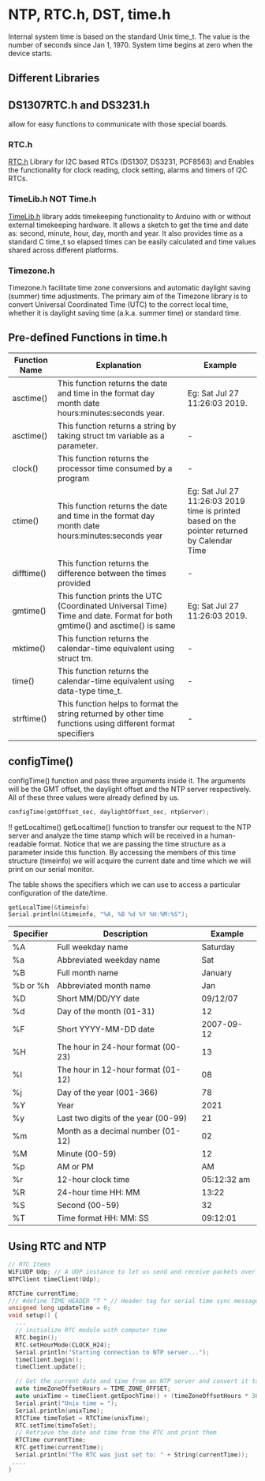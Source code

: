 # NTP, RTC.h, DST, time.h

Internal system time is based on the standard Unix time_t. The value is the number of seconds since Jan 1, 1970. System time begins at zero when the device starts.

## Different Libraries

## DS1307RTC.h and DS3231.h

allow for easy functions to communicate with those special boards.

### RTC.h

[RTC.h](https://github.com/cvmanjoo/RTC) Library for I2C based RTCs (DS1307, DS3231, PCF8563) and Enables the functionality for clock reading, clock setting, alarms and timers of I2C RTCs.

### TimeLib.h NOT Time.h

[TimeLib.h](https://github.com/PaulStoffregen/Time) library adds timekeeping functionality to Arduino with or without external timekeeping hardware. It allows a sketch to get the time and date as: second, minute, hour, day, month and year. It also provides time as a standard C time_t so elapsed times can be easily calculated and time values shared across different platforms.

### Timezone.h

Timezone.h facilitate time zone conversions and automatic daylight saving (summer) time adjustments.
The primary aim of the Timezone library is to convert Universal Coordinated Time (UTC) to the correct local time, whether it is daylight saving time (a.k.a. summer time) or standard time.

## Pre-defined Functions in time.h

| Function Name | Explanation | Example |
|---- | ----| ----|
| asctime() | This function returns the date and time in the format  day month date hours:minutes:seconds year.| Eg: Sat Jul 27 11:26:03 2019.|
| asctime() | This function returns a string by taking struct tm variable as a parameter.| - |
| clock() | This function returns the processor time consumed by a program| - |
| ctime() | This function returns the date and time in the format day month date hours:minutes:seconds year| Eg: Sat Jul 27 11:26:03 2019 time is printed based on the pointer returned by Calendar Time |
| difftime() | This function returns the difference between the times provided | - |
| gmtime() | This function prints the UTC (Coordinated Universal Time) Time and date. Format for both gmtime() and asctime() is same| Eg: Sat Jul 27 11:26:03 2019.|
| mktime() | This function returns the calendar-time equivalent using struct tm.| - |
| time() | This function returns the calendar-time equivalent using data-type time_t.| - |
| strftime() | This function helps to format the string returned by other time functions using different format specifiers| - |

## configTime()

configTime() function and pass three arguments inside it. The arguments will be the GMT offset, the daylight offset and the NTP server respectively. All of these three values were already defined by us.

```c++
configTime(gmtOffset_sec, daylightOffset_sec, ntpServer);
```

!! getLocaltime()
getLocaltime() function to transfer our request to the NTP server and analyze the time stamp which will be received in a human-readable format. Notice that we are passing the time structure as a parameter inside this function. By accessing the members of this time structure (timeinfo) we will acquire the current date and time which we will print on our serial monitor.

The table shows the specifiers which we can use to access a particular configuration of the date/time.

```c++
getLocalTime(&timeinfo)
Serial.println(&timeinfo, "%A, %B %d %Y %H:%M:%S");
```

| Specifier | Description | Example |
| --- | --- | --- |
| %A | Full weekday name | Saturday |
| %a | Abbreviated weekday name | Sat |
| %B | Full month name | January |
| %b or %h | Abbreviated month name | Jan |
| %D | Short MM/DD/YY date | 09/12/07 |
| %d | Day of the month (01-31) | 12 |
| %F | Short YYYY-MM-DD date | 2007-09-12 |
| %H | The hour in 24-hour format (00-23) | 13 |
| %I | The hour in 12-hour format (01-12) | 08 |
| %j | Day of the year (001-366) | 78 |
| %Y | Year | 2021 |
| %y | Last two digits of the year (00-99) | 21 |
| %m | Month as a decimal number (01-12) | 02 |
| %M | Minute (00-59) | 12 |
| %p | AM or PM | AM |
| %r | 12-hour clock time | 05:12:32 am |
| %R | 24-hour time HH: MM | 13:22 |
| %S | Second (00-59) | 32 |
| %T | Time format HH: MM: SS | 09:12:01 |

## Using RTC and NTP

```c++
// RTC Items
WiFiUDP Udp; // A UDP instance to let us send and receive packets over UDP
NTPClient timeClient(Udp);

RTCTime currentTime;
/// #define TIME_HEADER "T " // Header tag for serial time sync message
unsigned long updateTime = 0;
void setup() {
  ...
  // initialize RTC module with computer time
  RTC.begin();
  RTC.setHourMode(CLOCK_H24);
  Serial.println("Starting connection to NTP server...");
  timeClient.begin();
  timeClient.update();

  // Get the current date and time from an NTP server and convert it to UTC TIME_ZONE_OFFSET (config.h) by passing the time zone offset in hours.
  auto timeZoneOffsetHours = TIME_ZONE_OFFSET;
  auto unixTime = timeClient.getEpochTime() + (timeZoneOffsetHours * 3600); // get unixTime with TIME_ZONE_OFFSET
  Serial.print("Unix time = ");
  Serial.println(unixTime);
  RTCTime timeToSet = RTCTime(unixTime);
  RTC.setTime(timeToSet);
  // Retrieve the date and time from the RTC and print them
  RTCTime currentTime;
  RTC.getTime(currentTime);
  Serial.println("The RTC was just set to: " + String(currentTime));
 ....
}
```
